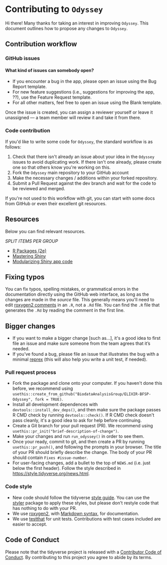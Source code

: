 # Contributing to `Odyssey`

Hi there! Many thanks for taking an interest in improving `Odyssey`. This document outlines how to propose any changes to `Odyssey`.

## Contribution workflow

### GitHub issues

#### What kind of issues can somebody open?

- If you encounter a bug in the app, please open an issue using the Bug Report template.
- For new feature suggestions (i.e., suggestions for improving the app, ??), use the Feature Request template.
- For all other matters, feel free to open an issue using the Blank template.

Once the issue is created, you can assign a reviewer yourself or leave it unassigned — a team member will review it and take it from there.

### Code contribution

If you'd like to write some code for `Odyssey`, the standard workflow is as follows:

1. Check that there isn't already an issue about your idea in the `Odyssey` issues to avoid duplicating work. If there isn't one already, please create one so that others know you're working on this.
2. Fork the `Odyssey` main repository to your GitHub account
3. Make the necessary changes / additions within your forked repository.
4. Submit a Pull Request against the dev branch and wait for the code to be reviewed and merged.

If you're not used to this workflow with git, you can start with some docs from GitHub or even their excellent git resources.

## Resources

Below you can find relevant resources.

*SPLIT ITEMS PER GROUP*

- [R Packages (2e)](https://r-pkgs.org/)
- [Mastering Shiny](https://mastering-shiny.org/)
- [Modularizing Shiny app code](https://shiny.posit.co/r/articles/improve/modules/)

## Fixing typos

You can fix typos, spelling mistakes, or grammatical errors in the documentation directly using the GitHub web interface, as long as the changes are made in the _source_ file. This generally means you'll need to edit [roxygen2 comments](https://roxygen2.r-lib.org/articles/roxygen2.html) in an `.R`, not a `.Rd` file. You can find the `.R` file that generates the `.Rd` by reading the comment in the first line.

## Bigger changes

- If you want to make a bigger change [such as...], it's a good idea to first file an issue and make sure someone from the team agrees that it’s needed. 
- If you’ve found a bug, please file an issue that illustrates the bug with a minimal [reprex](https://www.tidyverse.org/help/#reprex) (this will also help you write a unit test, if needed).

### Pull request process

- Fork the package and clone onto your computer. If you haven't done this before, we recommend using `usethis::create_from_github("BiodataAnalysisGroup/ELIXIR-BFSP-Odyssey", fork = TRUE)`.
- Install all development dependences with `devtools::install_dev_deps()`, and then make sure the package passes R CMD check by running `devtools::check()`. If R CMD check doesn't pass cleanly, it's a good idea to ask for help before continuing. 
- Create a Git branch for your pull request (PR). We recommend using `usethis::pr_init("brief-description-of-change")`.
- Make your changes and run `run_odyssey()` in order to see them.
- Once your ready, commit to git, and then create a PR by running `usethis::pr_push()`, and following the prompts in your browser. The title of your PR should briefly describe the change. The body of your PR should contain `Fixes #issue-number`.
- For user-facing changes, add a bullet to the top of `NEWS.md` (i.e. just below the first header). Follow the style described in <https://style.tidyverse.org/news.html>.

### Code style

- New code should follow the tidyverse [style guide](https://style.tidyverse.org). You can use the [styler](https://CRAN.R-project.org/package=styler) package to apply these styles, but please don't restyle code that has nothing to do with your PR.  
- We use [roxygen2](https://cran.r-project.org/package=roxygen2), with [Markdown syntax](https://roxygen2.r-lib.org/articles/rd-formatting.html), for documentation.  
- We use [testthat](https://cran.r-project.org/package=testthat) for unit tests. Contributions with test cases included are easier to accept.  

## Code of Conduct

Please note that the tidyverse project is released with a
[Contributor Code of Conduct](CODE_OF_CONDUCT.md). By contributing to this
project you agree to abide by its terms.
